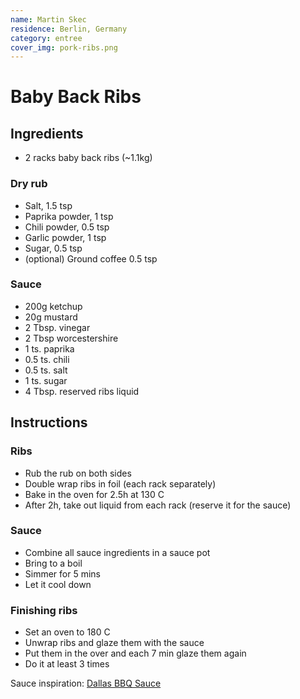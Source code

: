 ```yaml
---
name: Martin Skec
residence: Berlin, Germany
category: entree
cover_img: pork-ribs.png
---
```


# Baby Back Ribs

## Ingredients
* 2 racks baby back ribs (~1.1kg)

### Dry rub
* Salt, 1.5 tsp
* Paprika powder, 1 tsp
* Chili powder, 0.5 tsp
* Garlic powder, 1 tsp
* Sugar, 0.5 tsp
* (optional) Ground coffee 0.5 tsp

### Sauce
* 200g ketchup
* 20g mustard
* 2 Tbsp. vinegar
* 2 Tbsp worcestershire
* 1 ts. paprika
* 0.5 ts. chili 
* 0.5 ts. salt
* 1 ts. sugar
* 4 Tbsp. reserved ribs liquid

## Instructions
### Ribs
* Rub the rub on both sides
* Double wrap ribs in foil (each rack separately)
* Bake in the oven for 2.5h at 130 C
* After 2h, take out liquid from each rack (reserve it for the sauce)

### Sauce
* Combine all sauce ingredients in a sauce pot
* Bring to a boil
* Simmer for 5 mins
* Let it cool down

### Finishing ribs
* Set an oven to 180 C
* Unwrap ribs and glaze them with the sauce
* Put them in the over and each 7 min glaze them again
* Do it at least 3 times


Sauce inspiration: [Dallas BBQ Sauce](https://www.lecremedelacrumb.com/dallas-bbq-sauce/)
